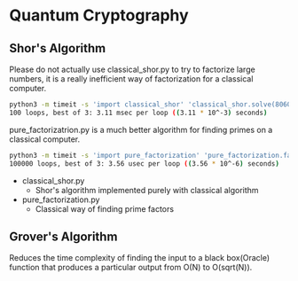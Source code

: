 # Quantum Cryptography

## Shor's Algorithm

Please do not actually use classical_shor.py to try to factorize large numbers, it is a really inefficient way of factorization for a classical computer.

```bash
python3 -m timeit -s 'import classical_shor' 'classical_shor.solve(80609)'
100 loops, best of 3: 3.11 msec per loop ((3.11 * 10^-3) seconds)
```

pure_factorizatrion.py is a much better algorithm for finding primes on a classical computer.

```bash
python3 -m timeit -s 'import pure_factorization' 'pure_factorization.factorize(80609)'
100000 loops, best of 3: 3.56 usec per loop ((3.56 * 10^-6) seconds)
```

* classical_shor.py
  * Shor's algorithm implemented purely with classical algorithm
* pure_factorization.py
  * Classical way of finding prime factors

## Grover's Algorithm

Reduces the time complexity of finding the input to a black box(Oracle) function that produces a particular output from O(N) to O(sqrt(N)).